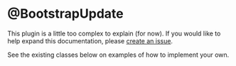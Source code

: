 <!-- @file Documentation for the @BootstrapUpdate annotated discovery plugin. -->
<!-- @defgroup -->
<!-- @ingroup -->
# @BootstrapUpdate

This plugin is a little too complex to explain (for now). If you would like to
help expand this documentation, please [create an issue](https://www.drupal.org/node/add/project-issue/bootstrap).

See the existing classes below on examples of how to implement your own.
